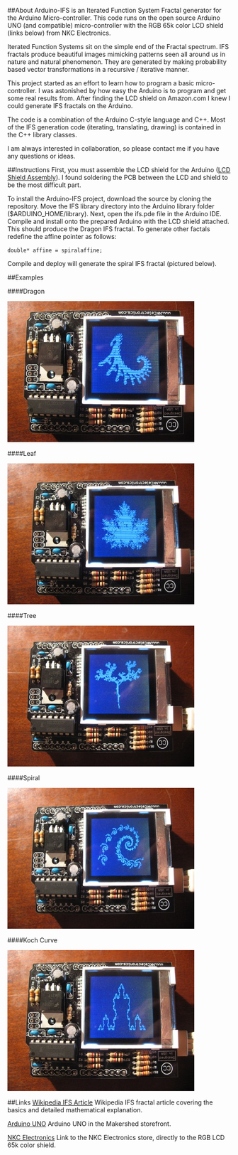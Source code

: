##About
Arduino-IFS is an Iterated Function System Fractal generator for the Arduino Micro-controller. This code runs on the open source Arduino UNO (and compatible) micro-controller with the RGB 65k color LCD shield (links below) from NKC Electronics.

Iterated Function Systems sit on the simple end of the Fractal spectrum.  IFS fractals produce beautiful images mimicking patterns seen all around us in nature and natural phenomenon.  They are generated by making probability based vector transformations in a recursive / iterative manner.

This project started as an effort to learn how to program a basic micro-controller.  I was astonished by how easy the Arduino is to program and get some real results from.  After finding the LCD shield on Amazon.com I knew I could generate IFS fractals on the Arduino.

The code is a combination of the Arduino C-style language and C++.  Most of the IFS generation code (iterating, translating, drawing) is contained in the C++ library classes.

I am always interested in collaboration, so please contact me if you have any questions or ideas.

##Instructions
First, you must assemble the LCD shield for the Arduino ([LCD Shield Assembly](http://mcukits.com/2010/11/27/rgb-lcd-shield-for-arduino-65k-color-v2-kit-assembly-guide/)).  I found soldering the PCB between the LCD and shield to be the most difficult part.

To install the Arduino-IFS project, download the source by cloning the repository.  Move the IFS library directory into the Arduino library folder ($ARDUINO_HOME/library).  Next, open the ifs.pde file in the Arduino IDE.  Compile and install onto the prepared Arduino with the LCD shield attached.  This should produce the Dragon IFS fractal.  To generate other factals redefine the affine pointer as follows:

    double* affine = spiralaffine;

Compile and deploy will generate the spiral IFS fractal (pictured below).

##Examples

####Dragon

![Dragon](https://github.com/johncarl81/Arduino-IFS/raw/master/wiki/dragon.jpg)

####Leaf

![Leaf](https://github.com/johncarl81/Arduino-IFS/raw/master/wiki/leaf.jpg)

####Tree

![Tree](https://github.com/johncarl81/Arduino-IFS/raw/master/wiki/tree.jpg)

####Spiral

![Spiral](https://github.com/johncarl81/Arduino-IFS/raw/master/wiki/spiral.jpg)

####Koch Curve

![Koch](https://github.com/johncarl81/Arduino-IFS/raw/master/wiki/koch.jpg)

##Links
[Wikipedia IFS Article](http://en.wikipedia.org/wiki/Iterated_function_system) Wikipedia IFS fractal article covering the basics and detailed mathematical explanation.

[Arduino UNO](http://www.makershed.com/ProductDetails.asp?ProductCode=MKSP4)  Arduino UNO in the Makershed storefront.

[NKC Electronics](http://store.nkcelectronics.com/rgb-lcd-shield-for-arduino-65k-color-k65.html)  Link to the NKC Electronics store, directly to the RGB LCD 65k color shield.
